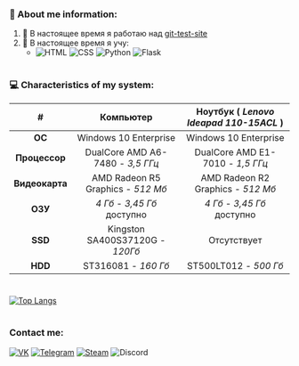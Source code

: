 ### 📃 About me information:
1. 🔭 В настоящее время я работаю над [git-test-site](https://github.com/mohovoy/git-test-site)
2. 🌱 В настоящее время я учу:
    - ![HTML](https://img.shields.io/badge/-HTML-E34F26?style=for-the-badge&logo=html5&logoColor=FFF) ![CSS](https://img.shields.io/badge/-Css-1572B6?style=for-the-badge&logo=CSS3&logoColor=FFF) ![Python](https://img.shields.io/badge/-Python-3776AB?style=for-the-badge&logo=Python&logoColor=FFF) ![Flask](https://img.shields.io/badge/-Flask-090909?style=for-the-badge&logo=Flask&logoColor=fff)
#
### 💻 Characteristics of my system:
| **#** | **Компьютер** | **Ноутбук ( *Lenovo Ideapad 110-15ACL* )** |
|:-:|:-:|:-:|
| **ОС** | Windows 10 Enterprise | Windows 10 Enterprise |
| **Процессор** | DualCore AMD A6-7480 - *3,5 ГГц* | DualCore AMD E1-7010 - *1,5 ГГц* |
| **Видеокарта** | AMD Radeon R5 Graphics - *512 Мб* | AMD Radeon R2 Graphics - *512 Мб* |
| **ОЗУ** | *4 Гб* - *3,45 Гб* доступно | *4 Гб* - *3,45 Гб* доступно |
| **SSD** | Kingston SA400S37120G - *120Гб* | Отсутствует |
| **HDD** | ST316081 - *160 Гб* | ST500LT012 - *500 Гб* |
#
[![Top Langs](https://github-readme-stats.vercel.app/api/top-langs/?username=mohovoy&layout=compact)](https://github.com/anuraghazra/github-readme-stats)
#
### Contact me:
[![VK](https://img.shields.io/badge/-Вконтакте-4680C2?style=for-the-badge&logo=VK&logoColor=FFF)](https://vk.com/nikita.mohovikov) [![Telegram](https://img.shields.io/badge/-Telegram-2CA5E0?style=for-the-badge&logo=Telegram)](https://t.me/mohovoy) [![Steam](https://img.shields.io/badge/-Steam-090909?style=for-the-badge&logo=steam&logoColor=fff)](https://steamcommunity.com/id/mohovoy/) ![Discord](https://img.shields.io/badge/-mohovoy%232611-7289DA?style=for-the-badge&logo=Discord&logoColor=fff)
